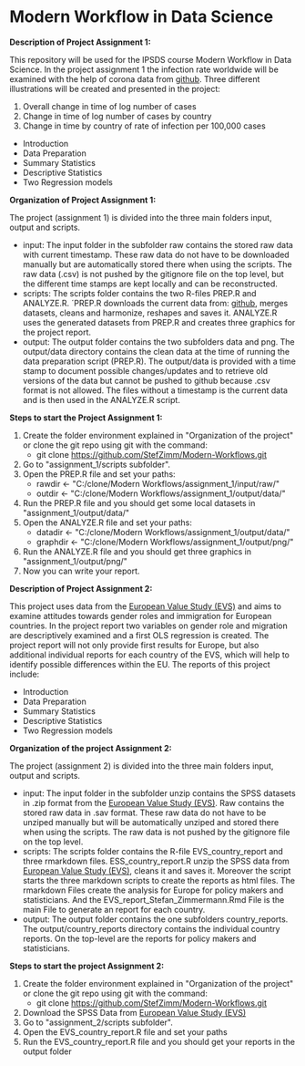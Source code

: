 # **Modern Workflow in Data Science**

**Description of Project Assignment 1:** 

This repository will be used for the IPSDS course Modern Workflow in Data Science. 
In the project assignment 1 the infection rate worldwide will be examined with the help of 
corona data from [github](https://github.com/CSSEGISandData/COVID-19/tree/master/csse_covid_19_data). 
Three different illustrations will be created and presented in the project: 

1. Overall change in time of log number of cases
2. Change in time of log number of cases by country 
3. Change in time by country of rate of infection per 100,000 cases

- Introduction
- Data Preparation
- Summary Statistics
- Descriptive Statistics
- Two Regression models

**Organization of Project Assignment 1:** 

The project (assignment 1) is divided into the three main folders input, output and scripts. 

- input: The input folder in the subfolder raw contains the stored raw data with current timestamp. 
These raw data do not have to be downloaded manually but are automatically stored there when using 
the scripts. The raw data (.csv) is not pushed by the gitignore file on the top level, 
but the different time stamps are kept locally and can be reconstructed. 
- scripts: The scripts folder contains the two R-files PREP.R and ANALYZE.R. 
´PREP.R downloads the current data from: [github](https://github.com/CSSEGISandData/COVID-19/tree/master/csse_covid_19_data), 
merges datasets, cleans and harmonize, reshapes and saves it. ANALYZE.R uses the generated datasets from PREP.R 
and creates three graphics for the project report.
- output: The output folder contains the two subfolders data and png. The output/data directory contains the clean 
data at the time of running the data preparation script (PREP.R). The output/data is provided with a time stamp 
to document possible changes/updates and to retrieve old versions of the data but cannot be pushed to github because
.csv format is not allowed. The files without a timestamp is the current data and is then used in the ANALYZE.R script.


**Steps to start the Project Assignment 1:**   

1. Create the folder environment explained in "Organization of the project" 
or clone the git repo using git with the command:
    - git clone https://github.com/StefZimm/Modern-Workflows.git
2. Go to "assignment_1/scripts subfolder".
3. Open the PREP.R file and set your paths:
    - rawdir <- "C:/clone/Modern Workflows/assignment_1/input/raw/"
    - outdir <- "C:/clone/Modern Workflows/assignment_1/output/data/"
4. Run the PREP.R file and you should get some local datasets in "assignment_1/output/data/"
5. Open the ANALYZE.R file and set your paths:
    - datadir <- "C:/clone/Modern Workflows/assignment_1/output/data/"
    - graphdir <- "C:/clone/Modern Workflows/assignment_1/output/png/"
6. Run the ANALYZE.R file and you should get three graphics in "assignment_1/output/png/"
7. Now you can write your report. 

**Description of Project Assignment 2:** 

This project uses data from the [European Value Study (EVS)](https://search.gesis.org/research_data/ZA7500) and 
aims to examine attitudes towards gender roles and immigration for European countries. In the project report 
two variables on gender role and migration are descriptively examined and a first OLS regression is created. 
The project report will not only provide first results for Europe, but also additional individual reports for 
each country of the EVS, which will help to identify possible differences within the EU. The reports of this 
project include:

- Introduction
- Data Preparation
- Summary Statistics
- Descriptive Statistics
- Two Regression models

**Organization of the project Assignment 2:** 

The project (assignment 2) is divided into the three main folders input, output and scripts. 

- input: The input folder in the subfolder unzip contains the SPSS datasets in .zip format from the
[European Value Study (EVS)](https://search.gesis.org/research_data/ZA7500). Raw contains the stored 
raw data in .sav format. These raw data do not have to be unziped manually but will be automatically 
unziped and stored there when using the scripts. The raw data is not pushed by the gitignore file on the top level. 
- scripts: The scripts folder contains the R-file EVS_country_report and three rmarkdown files. 
ESS_country_report.R unzip the SPSS data from [European Value Study (EVS)](https://search.gesis.org/research_data/ZA7500), 
cleans it and saves it. Moreover the script starts the three markdown scripts to create the reports as html files.
The rmarkdown Files create the analysis for Europe for policy makers and statisticians. And the EVS_report_Stefan_Zimmermann.Rmd
File is the main File to generate an report for each country. 
- output: The output folder contains the one subfolders country_reports. The output/country_reports directory contains the 
individual country reports. On the top-level are the reports for policy makers and statisticians.

**Steps to start the project Assignment 2:**  

1. Create the folder environment explained in "Organization of the project" 
or clone the git repo using git with the command:
    - git clone https://github.com/StefZimm/Modern-Workflows.git
2. Download the SPSS Data from [European Value Study (EVS)](https://search.gesis.org/research_data/ZA7500)
3. Go to "assignment_2/scripts subfolder".
4. Open the EVS_country_report.R file and set your paths
5. Run the EVS_country_report.R file and you should get your reports in the output folder
